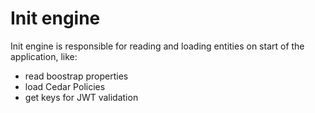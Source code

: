 # Init engine

Init engine is responsible for reading and loading entities on start of the application, like:

- read boostrap properties
- load Cedar Policies
- get keys for JWT validation
